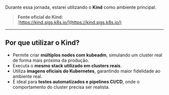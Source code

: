 Durante essa jornada, estarei utilizando o **Kind** como ambiente principal.

> **Fonte oficial do Kind:**  
> [https://kind.sigs.k8s.io/](https://kind.sigs.k8s.io/)

---

## Por que utilizar o Kind?

- Permite criar **múltiplos nodes com kubeadm**, simulando um cluster real de forma mais próxima da produção.
- Executa o **mesmo stack utilizado em clusters reais**.
- Utiliza **imagens oficiais do Kubernetes**, garantindo maior fidelidade ao ambiente real.
- É ideal para **testes automatizados e pipelines CI/CD**, onde o comportamento do cluster precisa ser realista.

